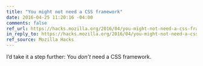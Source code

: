```yaml
---
title: "You might not need a CSS framework"
date: 2016-04-25 11:20:16 -04:00
comments: false
ref_url: https://hacks.mozilla.org/2016/04/you-might-not-need-a-css-framework/
in_reply_to: https://hacks.mozilla.org/2016/04/you-might-not-need-a-css-framework/
ref_source: Mozilla Hacks
---
```


I’d take it a step further: You *don’t* need a CSS framework.
